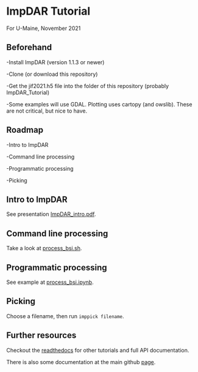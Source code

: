 # ImpDAR Tutorial
For U-Maine, November 2021

## Beforehand
-Install ImpDAR (version 1.1.3 or newer)

-Clone (or download this repository)

-Get the jif2021.h5 file into the folder of this repository (probably ImpDAR_Tutorial)

-Some examples will use GDAL. Plotting uses cartopy (and owslib). These are not critical, but nice to have.

## Roadmap
-Intro to ImpDAR

-Command line processing

-Programmatic processing

-Picking

## Intro to ImpDAR
See presentation [ImpDAR_intro.pdf](./ImpDAR_intro.pdf).

## Command line processing
Take a look at [process_bsi.sh](./process_bsi.sh).

## Programmatic processing
See example at [process_bsi.ipynb](./process_bsi.ipynb).

## Picking
Choose a filename, then run `imppick filename`.

## Further resources
Checkout the [readthedocs](https://impdar.readthedocs.io/en/latest) for other tutorials and full API documentation.

There is also some documentation at the main github [page](https://github.com/dlilien/ImpDAR).
